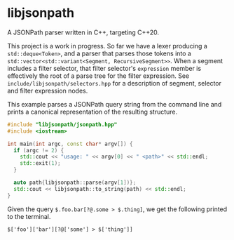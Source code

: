 # libjsonpath

A JSONPath parser written in C++, targeting C++20.

This project is a work in progress. So far we have a lexer producing a `std::deque<Token>`, and a parser that parses those tokens into a `std::vector<std::variant<Segment, RecursiveSegment>>`. When a segment includes a filter selector, that filter selector's `expression` member is effectively the root of a parse tree for the filter expression. See `include/libjsonpath/selectors.hpp` for a description of segment, selector and filter expression nodes.

This example parses a JSONPath query string from the command line and prints a canonical representation of the resulting structure.

```cpp
#include "libjsonpath/jsonpath.hpp"
#include <iostream>

int main(int argc, const char* argv[]) {
  if (argc != 2) {
    std::cout << "usage: " << argv[0] << " <path>" << std::endl;
    std::exit(1);
  }

  auto path{libjsonpath::parse(argv[1])};
  std::cout << libjsonpath::to_string(path) << std::endl;
}
```

Given the query `$.foo.bar[?@.some > $.thing]`, we get the following printed to the terminal.

```plain
$['foo']['bar'][?@['some'] > $['thing']]
```

